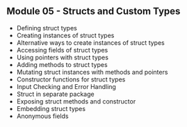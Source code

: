 ## Module 05 - Structs and Custom Types

- Defining struct types
- Creating instances of struct types
- Alternative ways to create instances of struct types
- Accessing fields of struct types
- Using pointers with struct types
- Adding methods to struct types
- Mutating struct instances with methods and pointers
- Constructor functions for struct types
- Input Checking and Error Handling
- Struct in separate package
- Exposing struct methods and constructor
- Embedding struct types
- Anonymous fields
